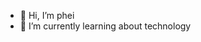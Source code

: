 - 👋 Hi, I’m phei
- 🌱 I’m currently learning about technology

<!---
Phei18/Phei18 is a ✨ special ✨ repository because its `README.md` (this file) appears on your GitHub profile.
You can click the Preview link to take a look at your changes.
--->
